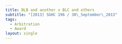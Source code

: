 ```yaml
---
title: BLB and another v BLC and others
subtitle: "[2013] SGHC 196 / 30\_September\_2013"
tags:
  - Arbitration
  - Award
layout: single
---
```



